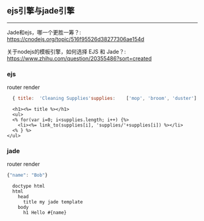 ## ejs引擎与jade引擎
***
Jade和ejs，哪一个更胜一筹？: https://cnodejs.org/topic/516f95526d38277306ae154d  

关于nodejs的模板引擎，如何选择 EJS 和 Jade？: https://www.zhihu.com/question/20355486?sort=created  

### ejs

router render

``` javascript
  {	title:	'Cleaning Supplies'supplies:	['mop', 'broom', 'duster']	}
```

```
  <h1><%= title %></h1>
  <ul>
  <% for(var i=0; i<supplies.length; i++) {%>
    <li><%= link_to(supplies[i], 'supplies/'+supplies[i]) %></li>
  <% } %>
</ul>
```

### jade

router render  

 ``` javascript
{"name": "Bob"}
 ```
 
```
  doctype html
  html
    head
      title my jade template
    body
      h1 Hello #{name}
 ```
